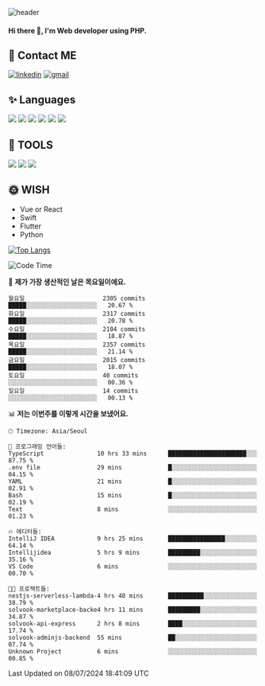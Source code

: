 ![header](https://capsule-render.vercel.app/api?type=waving&color=auto&height=300&section=header&text=Elin&fontSize=90&animation=twinkling)

#### Hi there 👋, I'm <b>Web developer</b> using PHP. ####

<!--
- 🔭 I’m currently working on Uniwill
- 🌱 I’m currently learning Vue or React or Python.
-->

<!---#### I am PHP developer --->

## 💌 Contact ME ###
[<img src='https://img.shields.io/badge/-EunjiKo-%230A66C2?style=flat-square&logo=LinkedIn&logoColor=white' alt='linkedin'>](https://www.linkedin.com/in/https://www.linkedin.com/in/eunji-ko-00a907164//)  [<img src='https://img.shields.io/badge/-einee214%40gmail.com-%23EA4335?style=flat-square&logo=Gmail&logoColor=white' alt='gmail'>](einee214@gmail.com)  


## ✨ Languages
<img src='https://img.shields.io/badge/-PHP-%23777BB4?style=for-the-badge&logo=PHP&logoColor=white'> <img src='https://img.shields.io/badge/-Laravel-%23FF2D20?style=for-the-badge&logo=Laravel&logoColor=white'> <img src='https://img.shields.io/badge/Jquery-%230769AD?style=for-the-badge&logo=Jquery&logoColor=white'> <img src='https://img.shields.io/badge/CSS3-%231572B6?style=for-the-badge&logo=CSS3&logoColor=white'> <img src='https://img.shields.io/badge/Bootstrap-%237952B3?style=for-the-badge&logo=Bootstrap&logoColor=white' > <img src='https://img.shields.io/badge/MySQL-%234479A1?style=for-the-badge&logo=MySQL&logoColor=white' >

## 🌷 TOOLS
<img src='https://img.shields.io/badge/PHPSTORM-%23000000?style=for-the-badge&logo=PhpStorm&logoColor=white' > <img src='https://img.shields.io/badge/GitLab-%23FCA121?style=for-the-badge&logo=GitLab&logoColor=white' > <img src='https://img.shields.io/badge/GitHub-%23181717?style=for-the-badge&logo=GitHub&logoColor=white'>


## 🌞 WISH
- Vue or React
- Swift
- Flutter
- Python


[![Top Langs](https://github-readme-stats.vercel.app/api/top-langs/?username=ein214&layout=compact)](https://github.com/anuraghazra/github-readme-stats)

<!--START_SECTION:waka-->
![Code Time](http://img.shields.io/badge/Code%20Time-3%2C612%20hrs%2034%20mins-blue)

📅 **제가 가장 생산적인 날은 목요일이에요.** 

```text
월요일                      2305 commits        █████░░░░░░░░░░░░░░░░░░░░   20.67 % 
화요일                      2317 commits        █████░░░░░░░░░░░░░░░░░░░░   20.78 % 
수요일                      2104 commits        █████░░░░░░░░░░░░░░░░░░░░   18.87 % 
목요일                      2357 commits        █████░░░░░░░░░░░░░░░░░░░░   21.14 % 
금요일                      2015 commits        █████░░░░░░░░░░░░░░░░░░░░   18.07 % 
토요일                      40 commits          ░░░░░░░░░░░░░░░░░░░░░░░░░   00.36 % 
일요일                      14 commits          ░░░░░░░░░░░░░░░░░░░░░░░░░   00.13 % 
```


📊 **저는 이번주를 이렇게 시간을 보냈어요.** 

```text
🕑︎ Timezone: Asia/Seoul

💬 프로그래밍 언어들: 
TypeScript               10 hrs 33 mins      ██████████████████████░░░   87.75 % 
.env file                29 mins             █░░░░░░░░░░░░░░░░░░░░░░░░   04.15 % 
YAML                     21 mins             █░░░░░░░░░░░░░░░░░░░░░░░░   02.91 % 
Bash                     15 mins             █░░░░░░░░░░░░░░░░░░░░░░░░   02.19 % 
Text                     8 mins              ░░░░░░░░░░░░░░░░░░░░░░░░░   01.23 % 

🔥 에디터들: 
IntelliJ IDEA            9 hrs 25 mins       ████████████████░░░░░░░░░   64.14 % 
Intellijidea             5 hrs 9 mins        █████████░░░░░░░░░░░░░░░░   35.16 % 
VS Code                  6 mins              ░░░░░░░░░░░░░░░░░░░░░░░░░   00.70 % 

🐱‍💻 프로젝트들: 
nestjs-serverless-lambda-4 hrs 40 mins       ██████████░░░░░░░░░░░░░░░   38.79 % 
solvook-marketplace-backe4 hrs 11 mins       █████████░░░░░░░░░░░░░░░░   34.87 % 
solvook-api-express      2 hrs 8 mins        ████░░░░░░░░░░░░░░░░░░░░░   17.74 % 
solvook-adminjs-backend  55 mins             ██░░░░░░░░░░░░░░░░░░░░░░░   07.74 % 
Unknown Project          6 mins              ░░░░░░░░░░░░░░░░░░░░░░░░░   00.85 % 
```


 Last Updated on 08/07/2024 18:41:09 UTC
<!--END_SECTION:waka-->

<!---![GitHub stats](https://github-readme-stats.vercel.app/api?username=ein214&show_icons=true&theme=dracula)  --->



